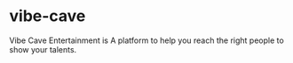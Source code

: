 # vibe-cave
Vibe Cave Entertainment is A platform to help you reach the right people to show your talents. 
